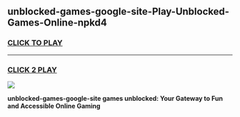 
## unblocked-games-google-site-Play-Unblocked-Games-Online-npkd4
<h3>
<a href="https://premium76.site?title=unblocked-games-google-site&ref=25A">CLICK TO PLAY</a></h3>
<hr>

<h3>
<a href="https://premium76.site?title=unblocked-games-google-site&ref=25A">CLICK 2 PLAY</a>
  
</h3>

<a href="https://premium76.site?title=unblocked-games-google-site&ref=25A"><img src="https://clearcache.store/games.png"></a>


**unblocked-games-google-site games unblocked: Your Gateway to Fun and Accessible Online Gaming**
